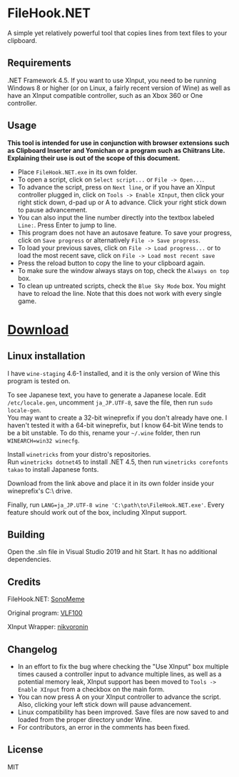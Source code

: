 # FileHook.NET
A simple yet relatively powerful tool that copies lines from text files to your clipboard.

## Requirements
.NET Framework 4.5. If you want to use XInput, you need to be running Windows 8 or higher (or on Linux, a fairly recent version of Wine) as well as have an XInput compatible controller, such as an Xbox 360 or One controller.

## Usage
**This tool is intended for use in conjunction with browser extensions such as Clipboard Inserter and Yomichan or a program such as Chiitrans Lite. Explaining their use is out of the scope of this document.**

* Place `FileHook.NET.exe` in its own folder.
* To open a script, click on `Select script...` or `File -> Open...`. 
* To advance the script, press on `Next line`, or if you have an XInput controller plugged in, click on `Tools -> Enable XInput`, then click your right stick down, d-pad up or A to advance. Click your right stick down to pause advancement.
* You can also input the line number directly into the textbox labeled `Line:`. Press Enter to jump to line.
* This program does not have an autosave feature. To save your progress, click on `Save progress` or alternatively `File -> Save progress`.
* To load your previous saves, click on `File -> Load progress...` or to load the most recent save, click on `File -> Load most recent save`
* Press the reload button to copy the line to your clipboard again.
* To make sure the window always stays on top, check the `Always on top` box.
* To clean up untreated scripts, check the `Blue Sky Mode` box. You might have to reload the line. Note that this does not work with every single game.

# [Download](https://github.com/SonoMeme/FileHook.NET/releases/latest/download//FileHook.NET.exe)

## Linux installation
I have `wine-staging` 4.6-1 installed, and it is the only version of Wine this program is tested on.

To see Japanese text, you have to generate a Japanese locale. Edit `/etc/locale.gen`, uncomment `ja_JP.UTF-8`, save the file, then run `sudo locale-gen`.  
You may want to create a 32-bit wineprefix if you don't already have one. I haven't tested it with a 64-bit wineprefix, but I know 64-bit Wine tends to be a bit unstable. To do this, rename your `~/.wine` folder, then run `WINEARCH=win32 winecfg`.

Install `winetricks` from your distro's repositories.  
Run `winetricks dotnet45` to install .NET 4.5, then run `winetricks corefonts takao` to install Japanese fonts.

Download from the link above and place it in its own folder inside your wineprefix's C:\ drive.

Finally, run `LANG=ja_JP.UTF-8 wine 'C:\path\to\FileHook.NET.exe'`. Every feature should work out of the box, including XInput support. 

## Building
Open the .sln file in Visual Studio 2019 and hit Start. It has no additional dependencies.

## Credits
FileHook.NET: [SonoMeme](https://twitter.com/SonoMeme)

Original program: [VLF100](https://github.com/VLF100/FileHook)

XInput Wrapper: [nikvoronin](https://github.com/nikvoronin/XInput.Wrapper)

## Changelog
* In an effort to fix the bug where checking the "Use XInput" box multiple times caused a controller input to advance multiple lines, as well as a potential memory leak, XInput support has been moved to `Tools -> Enable XInput` from a checkbox on the main form.
* You can now press A on your XInput controller to advance the script. Also, clicking your left stick down will pause advancement.
* Linux compatibility has been improved. Save files are now saved to and loaded from the proper directory under Wine.
* For contributors, an error in the comments has been fixed.

## License
MIT

